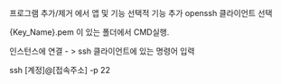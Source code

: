 프로그램 추가/제거 에서
앱 및 기능
선택적 기능 추가
openssh 클라이언트 선택


{Key_Name}.pem 이 있는 폴더에서
CMD실행.

인스턴스에 연결 - > ssh 클라이언트에 있는 명령어 입력

ssh [계정]@[접속주소] -p 22